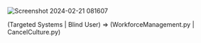 ![Screenshot 2024-02-21 081607](https://github.com/777388/Hero/assets/96343159/c3ceb439-d5dc-48ea-a6e3-3d32dfd95594)

(Targeted Systems | Blind User) => (WorkforceManagement.py | CancelCulture.py)
